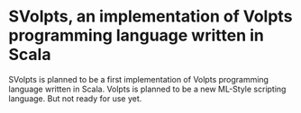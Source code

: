 # SVolpts, an implementation of Volpts programming language written in Scala

SVolpts is planned to be a first implementation of Volpts programming language written in Scala.
Volpts is planned to be a new ML-Style scripting language.
But not ready for use yet.
